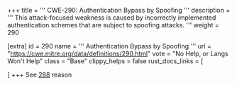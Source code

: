 +++
title = '''
CWE-290: Authentication Bypass by Spoofing
'''
description	= '''
This attack-focused weakness is caused by incorrectly implemented authentication schemes that are subject to spoofing attacks.
'''
weight = 290

[extra]
id = 290
name = '''
Authentication Bypass by Spoofing
'''
url = "https://cwe.mitre.org/data/definitions/290.html"
vote = "No Help, or Langs Won't Help"
class = "Base"
clippy_helps = false
rust_docs_links = [

]
+++
See [288](/rust-are-we-secure-yet/cwes/cwe-288) reason
